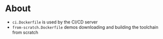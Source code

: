 # About
- `ci.Dockerfile` is used by the CI/CD server
- `from-scratch.Dockerfile` demos downloading and building the toolchain from
  scratch
